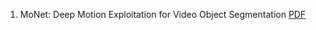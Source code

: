 1. MoNet: Deep Motion Exploitation for Video Object Segmentation [PDF](http://openaccess.thecvf.com/content_cvpr_2018/papers/Xiao_MoNet_Deep_Motion_CVPR_2018_paper.pdf)
